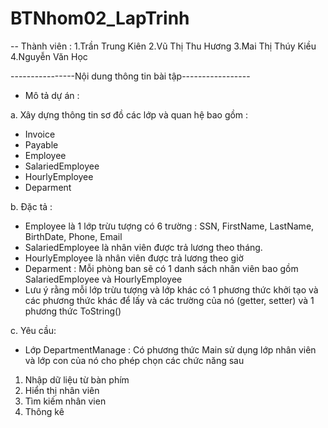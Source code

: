 # BTNhom02_LapTrinh
-- Thành viên : 
1.Trần Trung Kiên 
2.Vũ Thị Thu Hương 
3.Mai Thị Thúy Kiều 
4.Nguyễn Văn Học

----------------Nội dung thông tin bài tập-----------------
- Mô tả dự án : 

a. Xây dựng thông tin sơ đồ các lớp và quan hệ bao gồm : 
+ Invoice
+ Payable 
+ Employee
+ SalariedEmployee
+ HourlyEmployee
+ Deparment 

b. Đặc tả : 
+ Employee là 1 lớp trừu tượng có 6 trường : SSN, FirstName, LastName, BirthDate, Phone, Email
+ SalariedEmployee là nhân viên được trả lương theo tháng.
+ HourlyEmployee là nhân viên được trả lương theo giờ 
+ Deparment : Mỗi phòng ban sẽ có 1 danh sách nhân viên bao gồm SalariedEmployee và HourlyEmployee
+ Lưu ý rằng mỗi lớp trừu tượng và lớp khác có 1 phương thức khởi tạo và các phương thức khác để lấy và các trường của nó (getter, setter) và 1 phương thức ToString()

c. Yêu cầu: 
+ Lớp DepartmentManage : Có phương thức Main sử dụng lớp nhân viên và lớp con của nó cho phép chọn các chức năng sau 
1. Nhập dữ liệu từ bàn phím
2. Hiển thị nhân viên
3. Tìm kiếm nhân vien
4. Thông kê


